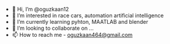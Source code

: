 - 👋 Hi, I’m @oguzkaan12
- 👀 I’m interested in race cars, automation artificial intelligence 
- 🌱 I’m currently learning pyhton, MAATLAB and blender
- 💞️ I’m looking to collaborate on ...
- 📫 How to reach me - oguzkaan464@gmail.com

<!---
oguzkaan12/oguzkaan12 is a ✨ special ✨ repository because its `README.md` (this file) appears on your GitHub profile.
You can click the Preview link to take a look at your changes.
--->
